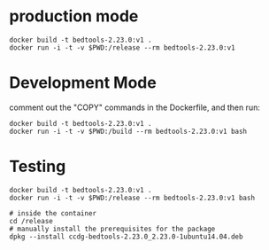 # production mode

    docker build -t bedtools-2.23.0:v1 .
    docker run -i -t -v $PWD:/release --rm bedtools-2.23.0:v1

# Development Mode

comment out the "COPY" commands in the Dockerfile, and then run:

    docker build -t bedtools-2.23.0:v1 .
    docker run -i -t -v $PWD:/build --rm bedtools-2.23.0:v1 bash

# Testing

    docker build -t bedtools-2.23.0:v1 .
    docker run -i -t -v $PWD:/release --rm bedtools-2.23.0:v1 bash

    # inside the container
    cd /release
    # manually install the prerequisites for the package
    dpkg --install ccdg-bedtools-2.23.0_2.23.0-1ubuntu14.04.deb
